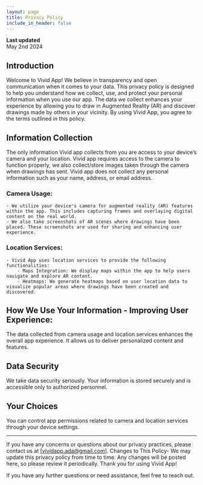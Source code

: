 ```yaml
---
layout: page
title: Privacy Policy
include_in_header: false
---
```


**Last updated**  
May 2nd 2024

## Introduction

Welcome to Vivid App! We believe in transparency and open communication when it comes to your data. This privacy policy is designed to help you understand how we collect, use, and protect your personal information when you use our app. The data we collect enhances your experience by allowing you to draw in Augmented Reality (AR) and discover drawings made by others in your vicinity. By using Vivid App, you agree to the terms outlined in this policy.

## Information Collection

The only information Vivid app collects from you are access to your device’s camera and your location. Vivid app requires access to the camera to function properly, we also collect/store images taken through the camera when drawings has sent. Vivid app does not collect any personal information such as your name, address, or email address.

### Camera Usage:
    - We utilize your device's camera for augmented reality (AR) features within the app. This includes capturing frames and overlaying digital content on the real world.
    - We also take screenshots of AR scenes where drawings have been placed. These screenshots are used for sharing and enhancing user experience.

### Location Services:
    - Vivid App uses location services to provide the following functionalities:
        - Maps Integration: We display maps within the app to help users navigate and explore AR content.
        - Heatmaps: We generate heatmaps based on user location data to visualize popular areas where drawings have been created and discovered.

## How We Use Your Information - Improving User Experience: 

The data collected from camera usage and location services enhances the overall app experience. It allows us to deliver personalized content and features.

## Data Security

We take data security seriously. Your information is stored securely and is accessible only to authorized personnel.

## Your Choices

You can control app permissions related to camera and location services through your device settings.

---

If you have any concerns or questions about our privacy practices, please contact us at [vividapp.ada@gmail.com].
Changes to This Policy- We may update this privacy policy from time to time. Any changes will be posted here, so please review it periodically.
Thank you for using Vivid App! 

If you have any further questions or need assistance, feel free to reach out.
